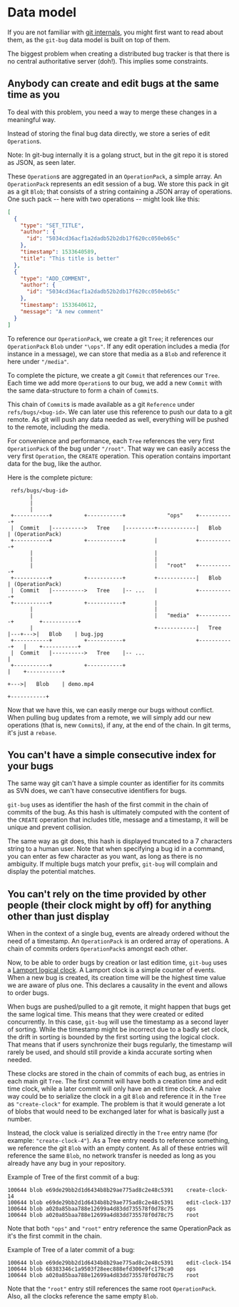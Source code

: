 # Data model

If you are not familiar with [git internals](https://git-scm.com/book/en/v1/Git-Internals), you might first want to read about them, as the `git-bug` data model is built on top of them.

The biggest problem when creating a distributed bug tracker is that there is no central authoritative server (doh!). This implies some constraints.

## Anybody can create and edit bugs at the same time as you

To deal with this problem, you need a way to merge these changes in a meaningful way.

Instead of storing the final bug data directly, we store a series of edit `Operation`s.

Note: In git-bug internally it is a golang struct, but in the git repo it is stored as JSON, as seen later.

These `Operation`s are aggregated in an `OperationPack`, a simple array. An `OperationPack` represents an edit session of a bug. We store this pack in git as a git `Blob`; that consists of a string containing a JSON array of operations. One such pack -- here with two operations -- might look like this:

```json
[
  {
    "type": "SET_TITLE",
    "author": {
      "id": "5034cd36acf1a2dadb52b2db17f620cc050eb65c"
    },
    "timestamp": 1533640589,
    "title": "This title is better"
  },
  {
    "type": "ADD_COMMENT",
    "author": {
      "id": "5034cd36acf1a2dadb52b2db17f620cc050eb65c"
    },
    "timestamp": 1533640612,
    "message": "A new comment"
  }
]
```

To reference our `OperationPack`, we create a git `Tree`; it references our `OperationPack` `Blob` under `"\ops"`. If any edit operation includes a media (for instance in a message), we can store that media as a `Blob` and reference it here under `"/media"`. 

To complete the picture, we create a git `Commit` that references our `Tree`. Each time we add more `Operation`s to our bug, we add a new `Commit` with the same data-structure to form a chain of `Commit`s.

This chain of `Commit`s is made available as a git `Reference` under `refs/bugs/<bug-id>`. We can later use this reference to push our data to a git remote. As git will push any data needed as well, everything will be pushed to the remote, including the media.

For convenience and performance, each `Tree` references the very first `OperationPack` of the bug under `"/root"`. That way we can easily access the very first `Operation`, the `CREATE` operation. This operation contains important data for the bug, like the author.

Here is the complete picture:

```
 refs/bugs/<bug-id>
       |
       |
       |
 +-----------+          +-----------+             "ops"    +-----------+
 |  Commit   |---------->   Tree    |---------+------------|   Blob    | (OperationPack)
 +-----------+          +-----------+         |            +-----------+
       |                                      |
       |                                      |
       |                                      |   "root"   +-----------+ 
 +-----------+          +-----------+         +------------|   Blob    | (OperationPack)
 |  Commit   |---------->   Tree    |-- ...   |            +-----------+
 +-----------+          +-----------+         |
       |                                      |
       |                                      |   "media"  +-----------+        +-----------+
       |                                      +------------|   Tree    |---+--->|   Blob    | bug.jpg
 +-----------+          +-----------+                      +-----------+   |    +-----------+
 |  Commit   |---------->   Tree    |-- ...                                |
 +-----------+          +-----------+                                      |    +-----------+
                                                                           +--->|   Blob    | demo.mp4
                                                                                +-----------+
```

Now that we have this, we can easily merge our bugs without conflict. When pulling bug updates from a remote, we will simply add our new operations (that is, new `Commit`s), if any, at the end of the chain. In git terms, it's just a `rebase`.

## You can't have a simple consecutive index for your bugs

The same way git can't have a simple counter as identifier for its commits as SVN does, we can't have consecutive identifiers for bugs.

`git-bug` uses as identifier the hash of the first commit in the chain of commits of the bug. As this hash is ultimately computed with the content of the `CREATE` operation that includes title, message and a timestamp, it will be unique and prevent collision.

The same way as git does, this hash is displayed truncated to a 7 characters string to a human user. Note that when specifying a bug id in a command, you can enter as few character as you want, as long as there is no ambiguity. If multiple bugs match your prefix, `git-bug` will complain and display the potential matches.

## You can't rely on the time provided by other people (their clock might by off) for anything other than just display

When in the context of a single bug, events are already ordered without the need of a timestamp. An `OperationPack` is an ordered array of operations. A chain of commits orders `OperationPack`s amongst each other.

Now, to be able to order bugs by creation or last edition time, `git-bug` uses a [Lamport logical clock](https://en.wikipedia.org/wiki/Lamport_timestamps). A Lamport clock is a simple counter of events. When a new bug is created, its creation time will be the highest time value we are aware of plus one. This declares a causality in the event and allows to order bugs.

When bugs are pushed/pulled to a git remote, it might happen that bugs get the same logical time. This means that they were created or edited concurrently. In this case, `git-bug` will use the timestamp as a second layer of sorting. While the timestamp might be incorrect due to a badly set clock, the drift in sorting is bounded by the first sorting using the logical clock. That means that if users synchronize their bugs regularly, the timestamp will rarely be used, and should still provide a kinda accurate sorting when needed.

These clocks are stored in the chain of commits of each bug, as entries in each main git `Tree`. The first commit will have both a creation time and edit time clock, while a later commit will only have an edit time clock. A naive way could be to serialize the clock in a git `Blob` and reference it in the `Tree` as `"create-clock"` for example. The problem is that it would generate a lot of blobs that would need to be exchanged later for what is basically just a number.

Instead, the clock value is serialized directly in the `Tree` entry name (for example: `"create-clock-4"`). As a Tree entry needs to reference something, we reference the git `Blob` with an empty content. As all of these entries will reference the same `Blob`, no network transfer is needed as long as you already have any bug in your repository.


Example of Tree of the first commit of a bug:
```
100644 blob e69de29bb2d1d6434b8b29ae775ad8c2e48c5391	create-clock-14
100644 blob e69de29bb2d1d6434b8b29ae775ad8c2e48c5391	edit-clock-137
100644 blob a020a85baa788e12699a4d83dd735578f0d78c75	ops
100644 blob a020a85baa788e12699a4d83dd735578f0d78c75	root 
```
Note that both `"ops"` and `"root"` entry reference the same OperationPack as it's the first commit in the chain.


Example of Tree of a later commit of a bug:
```
100644 blob e69de29bb2d1d6434b8b29ae775ad8c2e48c5391	edit-clock-154
100644 blob 68383346c1a9503f28eec888efd300e9fc179ca0	ops
100644 blob a020a85baa788e12699a4d83dd735578f0d78c75	root
```
Note that the `"root"` entry still references the same root `OperationPack`. Also, all the clocks reference the same empty `Blob`.
